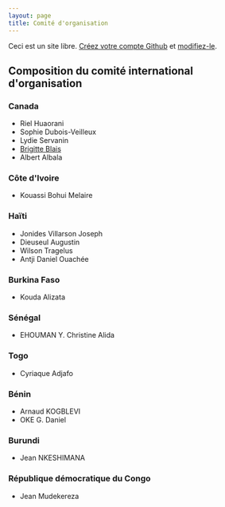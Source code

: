 ```yaml
---
layout: page
title: Comité d'organisation
---
```


Ceci est un site libre. [Créez votre compte Github](https://github.com/join?return_to=https%3A%2F%2Fgithub.com%2Falberto56%2Fminisite-sommet-tdj%2Fedit%2Fgh-pages%2Fcomite-organisation.md) et [modifiez-le](https://github.com/alberto56/minisite-sommet-tdj/edit/gh-pages/comite-organisation.md).

Composition du comité international d'organisation
----

### Canada

 * Riel Huaorani
 * Sophie Dubois-Veilleux
 * Lydie Servanin
 * [Brigitte Blais](http://terredesjeunes.org/sites/terredesjeunes.org/files/CV%20Brigitte%20Blais%20analyste%202014.pdf)
 * Albert Albala

### Côte d'Ivoire

 * Kouassi Bohui Melaire

### Haïti

 * Jonides Villarson Joseph
 * Dieuseul Augustin
 * Wilson Tragelus
 * Antji Daniel Ouachée

### Burkina Faso

 * Kouda Alizata

### Sénégal

 * EHOUMAN Y. Christine Alida

### Togo

 * Cyriaque Adjafo

### Bénin

 * Arnaud KOGBLEVI
 * OKE G. Daniel

### Burundi

 * Jean NKESHIMANA

### République démocratique du Congo

 * Jean Mudekereza
